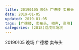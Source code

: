 ```yaml
---
title: 20190105 晚场 广德楼 卖布头
date: 2019-01-05
updated: 2019-01-05
tags: [广德楼, 卖布头, 相声, 高峰]
categories: (2018)戊戌年场次 
---
```

20190105 晚场 广德楼 卖布头
